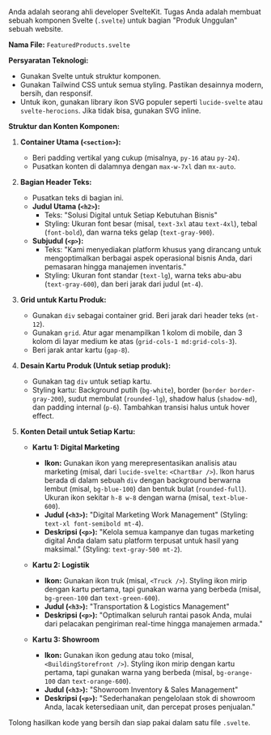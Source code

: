 Anda adalah seorang ahli developer SvelteKit. Tugas Anda adalah membuat sebuah komponen Svelte (`.svelte`) untuk bagian "Produk Unggulan" sebuah website.

**Nama File:** `FeaturedProducts.svelte`

**Persyaratan Teknologi:**
* Gunakan Svelte untuk struktur komponen.
* Gunakan Tailwind CSS untuk semua styling. Pastikan desainnya modern, bersih, dan responsif.
* Untuk ikon, gunakan library ikon SVG populer seperti `lucide-svelte` atau `svelte-herocions`. Jika tidak bisa, gunakan SVG inline.

**Struktur dan Konten Komponen:**

1.  **Container Utama (`<section>`):**
    * Beri padding vertikal yang cukup (misalnya, `py-16` atau `py-24`).
    * Pusatkan konten di dalamnya dengan `max-w-7xl` dan `mx-auto`.

2.  **Bagian Header Teks:**
    * Pusatkan teks di bagian ini.
    * **Judul Utama (`<h2>`):**
        * Teks: "Solusi Digital untuk Setiap Kebutuhan Bisnis"
        * Styling: Ukuran font besar (misal, `text-3xl` atau `text-4xl`), tebal (`font-bold`), dan warna teks gelap (`text-gray-900`).
    * **Subjudul (`<p>`):**
        * Teks: "Kami menyediakan platform khusus yang dirancang untuk mengoptimalkan berbagai aspek operasional bisnis Anda, dari pemasaran hingga manajemen inventaris."
        * Styling: Ukuran font standar (`text-lg`), warna teks abu-abu (`text-gray-600`), dan beri jarak dari judul (`mt-4`).

3.  **Grid untuk Kartu Produk:**
    * Gunakan `div` sebagai container grid. Beri jarak dari header teks (`mt-12`).
    * Gunakan `grid`. Atur agar menampilkan 1 kolom di mobile, dan 3 kolom di layar medium ke atas (`grid-cols-1 md:grid-cols-3`).
    * Beri jarak antar kartu (`gap-8`).

4.  **Desain Kartu Produk (Untuk setiap produk):**
    * Gunakan tag `div` untuk setiap kartu.
    * Styling kartu: Background putih (`bg-white`), border (`border border-gray-200`), sudut membulat (`rounded-lg`), shadow halus (`shadow-md`), dan padding internal (`p-6`). Tambahkan transisi halus untuk hover effect.

5.  **Konten Detail untuk Setiap Kartu:**

    * **Kartu 1: Digital Marketing**
        * **Ikon:** Gunakan ikon yang merepresentasikan analisis atau marketing (misal, dari `lucide-svelte`: `<ChartBar />`). Ikon harus berada di dalam sebuah `div` dengan background berwarna lembut (misal, `bg-blue-100`) dan bentuk bulat (`rounded-full`). Ukuran ikon sekitar `h-8 w-8` dengan warna (misal, `text-blue-600`).
        * **Judul (`<h3>`):** "Digital Marketing Work Management" (Styling: `text-xl font-semibold mt-4`).
        * **Deskripsi (`<p>`):** "Kelola semua kampanye dan tugas marketing digital Anda dalam satu platform terpusat untuk hasil yang maksimal." (Styling: `text-gray-500 mt-2`).

    * **Kartu 2: Logistik**
        * **Ikon:** Gunakan ikon truk (misal, `<Truck />`). Styling ikon mirip dengan kartu pertama, tapi gunakan warna yang berbeda (misal, `bg-green-100` dan `text-green-600`).
        * **Judul (`<h3>`):** "Transportation & Logistics Management"
        * **Deskripsi (`<p>`):** "Optimalkan seluruh rantai pasok Anda, mulai dari pelacakan pengiriman real-time hingga manajemen armada."

    * **Kartu 3: Showroom**
        * **Ikon:** Gunakan ikon gedung atau toko (misal, `<BuildingStorefront />`). Styling ikon mirip dengan kartu pertama, tapi gunakan warna yang berbeda (misal, `bg-orange-100` dan `text-orange-600`).
        * **Judul (`<h3>`):** "Showroom Inventory & Sales Management"
        * **Deskripsi (`<p>`):** "Sederhanakan pengelolaan stok di showroom Anda, lacak ketersediaan unit, dan percepat proses penjualan."

Tolong hasilkan kode yang bersih dan siap pakai dalam satu file `.svelte`.